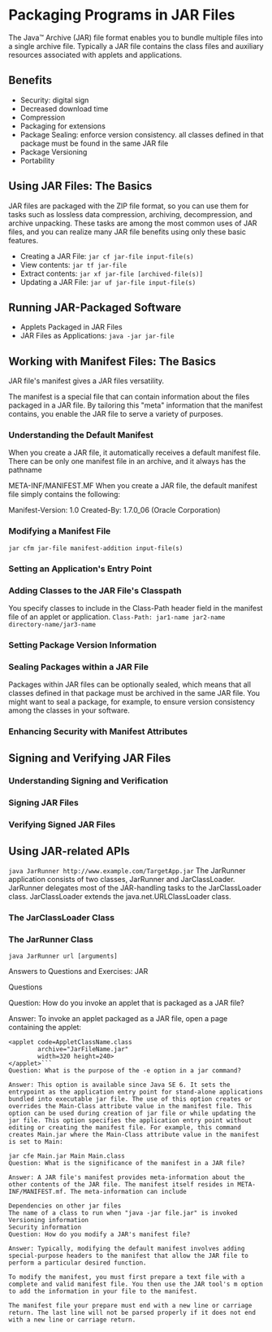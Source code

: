 # Packaging Programs in JAR Files
The Java™ Archive (JAR) file format enables you to bundle multiple files into a single archive file. Typically a JAR file contains the class files and auxiliary resources associated with applets and applications.

## Benefits
- Security: digital sign
- Decreased download time
- Compression
- Packaging for extensions
- Package Sealing: enforce version consistency. all classes defined in that package must be found in the same JAR file
- Package Versioning
- Portability

## Using JAR Files: The Basics
JAR files are packaged with the ZIP file format, so you can use them for tasks such as lossless data compression, archiving, decompression, and archive unpacking. These tasks are among the most common uses of JAR files, and you can realize many JAR file benefits using only these basic features.

- Creating a JAR File: ```jar cf jar-file input-file(s)```
- View contents: ```jar tf jar-file```
- Extract contents: ```jar xf jar-file [archived-file(s)]```
- Updating a JAR File: ```jar uf jar-file input-file(s)```

## Running JAR-Packaged Software
- Applets Packaged in JAR Files
- JAR Files as Applications: ```java -jar jar-file```

## Working with Manifest Files: The Basics
JAR file's manifest gives a JAR files versatility.

The manifest is a special file that can contain information about the files packaged in a JAR file. By tailoring this "meta" information that the manifest contains, you enable the JAR file to serve a variety of purposes.
### Understanding the Default Manifest
When you create a JAR file, it automatically receives a default manifest file. There can be only one manifest file in an archive, and it always has the pathname

META-INF/MANIFEST.MF
When you create a JAR file, the default manifest file simply contains the following:

Manifest-Version: 1.0
Created-By: 1.7.0_06 (Oracle Corporation)
### Modifying a Manifest File
```jar cfm jar-file manifest-addition input-file(s)```
### Setting an Application's Entry Point
### Adding Classes to the JAR File's Classpath
You specify classes to include in the Class-Path header field in the manifest file of an applet or application. 
```Class-Path: jar1-name jar2-name directory-name/jar3-name```
### Setting Package Version Information
### Sealing Packages within a JAR File
Packages within JAR files can be optionally sealed, which means that all classes defined in that package must be archived in the same JAR file. You might want to seal a package, for example, to ensure version consistency among the classes in your software.
### Enhancing Security with Manifest Attributes
## Signing and Verifying JAR Files
### Understanding Signing and Verification
### Signing JAR Files
### Verifying Signed JAR Files

## Using JAR-related APIs
```java JarRunner http://www.example.com/TargetApp.jar```
The JarRunner application consists of two classes, JarRunner and JarClassLoader. JarRunner delegates most of the JAR-handling tasks to the JarClassLoader class. JarClassLoader extends the java.net.URLClassLoader class.
### The JarClassLoader Class
### The JarRunner Class
```java JarRunner url [arguments]```

Answers to Questions and Exercises: JAR

Questions

Question: How do you invoke an applet that is packaged as a JAR file?

Answer: To invoke an applet packaged as a JAR file, open a page containing the applet:
```
<applet code=AppletClassName.class
        archive="JarFileName.jar"
        width=320 height=240>
</applet>```
Question: What is the purpose of the -e option in a jar command?

Answer: This option is available since Java SE 6. It sets the entrypoint as the application entry point for stand-alone applications bundled into executable jar file. The use of this option creates or overrides the Main-Class attribute value in the manifest file. This option can be used during creation of jar file or while updating the jar file. This option specifies the application entry point without editing or creating the manifest file. For example, this command creates Main.jar where the Main-Class attribute value in the manifest is set to Main:

jar cfe Main.jar Main Main.class
Question: What is the significance of the manifest in a JAR file?

Answer: A JAR file's manifest provides meta-information about the other contents of the JAR file. The manifest itself resides in META-INF/MANIFEST.mf. The meta-information can include

Dependencies on other jar files
The name of a class to run when "java -jar file.jar" is invoked
Versioning information
Security information
Question: How do you modify a JAR's manifest file?

Answer: Typically, modifying the default manifest involves adding special-purpose headers to the manifest that allow the JAR file to perform a particular desired function.

To modify the manifest, you must first prepare a text file with a complete and valid manifest file. You then use the JAR tool's m option to add the information in your file to the manifest.

The manifest file your prepare must end with a new line or carriage return. The last line will not be parsed properly if it does not end with a new line or carriage return.
